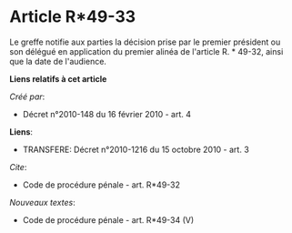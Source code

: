 # Article R*49-33

Le greffe notifie aux parties la décision prise par le premier président ou son délégué en application du premier alinéa de
l'article R. * 49-32, ainsi que la date de l'audience.

**Liens relatifs à cet article**

_Créé par_:

  - Décret n°2010-148 du 16 février 2010 - art. 4

**Liens**:

  - TRANSFERE: Décret n°2010-1216 du 15 octobre 2010 - art. 3

_Cite_:

  - Code de procédure pénale - art. R*49-32

_Nouveaux textes_:

  - Code de procédure pénale - art. R*49-34 (V)
